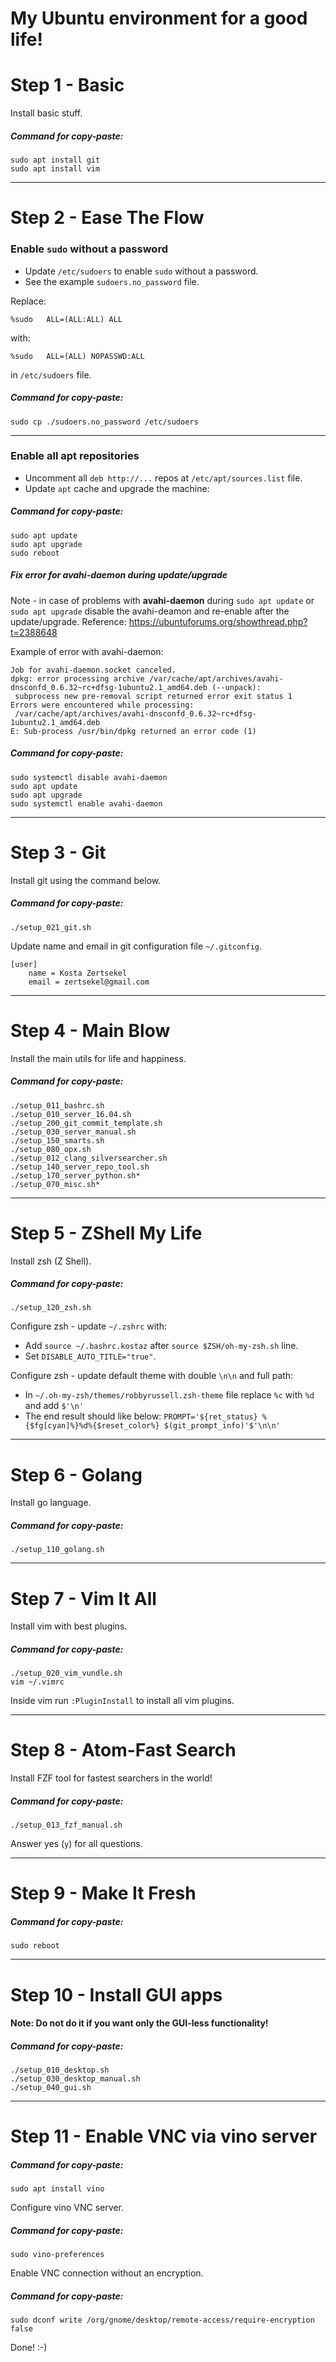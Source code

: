 My Ubuntu environment for a good life!
======================================

Step 1 - Basic
==============
Install basic stuff.

##### Command for copy-paste:
```
sudo apt install git
sudo apt install vim
```

---

Step 2 - Ease The Flow
======================
### Enable `sudo` without a password
- Update `/etc/sudoers` to enable `sudo` without a password.
- See the example `sudoers.no_password` file.

Replace:
```
%sudo	ALL=(ALL:ALL) ALL
```
with:
```
%sudo	ALL=(ALL) NOPASSWD:ALL
```
in `/etc/sudoers` file.

##### Command for copy-paste:
```
sudo cp ./sudoers.no_password /etc/sudoers
```

---

### Enable all apt repositories
- Uncomment all `deb http://...` repos at `/etc/apt/sources.list` file.
- Update `apt` cache and upgrade the machine:

##### Command for copy-paste:
```
sudo apt update
sudo apt upgrade
sudo reboot
```

##### Fix error for avahi-daemon during update/upgrade
Note - in case of problems with **avahi-daemon** during `sudo apt update` or `sudo apt upgrade`
disable the avahi-deamon and re-enable after the update/upgrade.
Reference: https://ubuntuforums.org/showthread.php?t=2388648

Example of error with avahi-daemon:
```
Job for avahi-daemon.socket canceled.
dpkg: error processing archive /var/cache/apt/archives/avahi-dnsconfd_0.6.32~rc+dfsg-1ubuntu2.1_amd64.deb (--unpack):
 subprocess new pre-removal script returned error exit status 1
Errors were encountered while processing:
 /var/cache/apt/archives/avahi-dnsconfd_0.6.32~rc+dfsg-1ubuntu2.1_amd64.deb
E: Sub-process /usr/bin/dpkg returned an error code (1)
```

##### Command for copy-paste:
```
sudo systemctl disable avahi-daemon
sudo apt update
sudo apt upgrade
sudo systemctl enable avahi-daemon
```

---

Step 3 - Git
============
Install git using the command below.
##### Command for copy-paste:
```
./setup_021_git.sh
```

Update name and email in git configuration file `~/.gitconfig`.
```
[user]
	name = Kosta Zertsekel
	email = zertsekel@gmail.com
```

---

Step 4 - Main Blow
==================
Install the main utils for life and happiness.

##### Command for copy-paste:
```
./setup_011_bashrc.sh
./setup_010_server_16.04.sh
./setup_200_git_commit_template.sh
./setup_030_server_manual.sh
./setup_150_smarts.sh
./setup_080_opx.sh
./setup_012_clang_silversearcher.sh
./setup_140_server_repo_tool.sh
./setup_170_server_python.sh*
./setup_070_misc.sh*
```

---

Step 5 - ZShell My Life
=======================
Install zsh (Z Shell).

##### Command for copy-paste:
```
./setup_120_zsh.sh
```

Configure zsh - update `~/.zshrc` with:
  - Add `source ~/.bashrc.kostaz` after `source $ZSH/oh-my-zsh.sh` line.
  - Set `DISABLE_AUTO_TITLE="true"`.

Configure zsh - update default theme with double `\n\n` and full path:
  - In `~/.oh-my-zsh/themes/robbyrussell.zsh-theme` file replace `%c` with `%d` and add `$'\n'`
  - The end result should like below:
    `PROMPT='${ret_status} %{$fg[cyan]%}%d%{$reset_color%} $(git_prompt_info)'$'\n\n'`

---

Step 6 - Golang
===============
Install go language.

##### Command for copy-paste:
```
./setup_110_golang.sh
```

---

Step 7 - Vim It All
===================
Install vim with best plugins.

##### Command for copy-paste:
```
./setup_020_vim_vundle.sh
vim ~/.vimrc
```
Inside vim run `:PluginInstall` to install all vim plugins.

---

Step 8 - Atom-Fast Search
=========================
Install FZF tool for fastest searchers in the world!

##### Command for copy-paste:
```
./setup_013_fzf_manual.sh
```
Answer yes (`y`) for all questions.

---

Step 9 - Make It Fresh
======================
##### Command for copy-paste:
```
sudo reboot
```

---

Step 10 - Install GUI apps
==========================
#### Note: Do **not** do it if you want only the GUI-less functionality!

##### Command for copy-paste:
```
./setup_010_desktop.sh
./setup_030_desktop_manual.sh
./setup_040_gui.sh
```

---

Step 11 - Enable VNC via vino server
=============================
##### Command for copy-paste:
```
sudo apt install vino
```

Configure vino VNC server.
##### Command for copy-paste:
```
sudo vino-preferences
```

Enable VNC connection without an encryption.
##### Command for copy-paste:
```
sudo dconf write /org/gnome/desktop/remote-access/require-encryption false
```

Done! :-)
